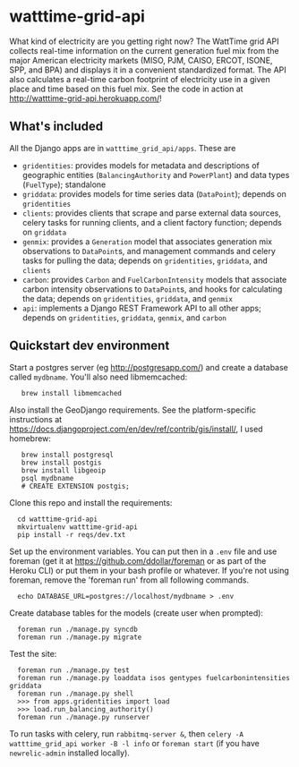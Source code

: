 watttime-grid-api
=================

What kind of electricity are you getting right now? The WattTime grid API collects real-time information on the current generation fuel mix from the major American electricity markets (MISO, PJM, CAISO, ERCOT, ISONE, SPP, and BPA) and displays it in a convenient standardized format. The API also calculates a real-time carbon footprint of electricity use in a given place and time based on this fuel mix. See the code in action at http://watttime-grid-api.herokuapp.com/!

What's included
---------------
All the Django apps are in `watttime_grid_api/apps`. These are
* `gridentities`: provides models for metadata and descriptions of geographic entities (`BalancingAuthority` and `PowerPlant`) and data types (`FuelType`); standalone
* `griddata`: provides models for time series data (`DataPoint`); depends on `gridentities`
* `clients`: provides clients that scrape and parse external data sources, celery tasks for running clients, and a client factory function; depends on `griddata`
* `genmix`: provides a `Generation` model that associates generation mix observations to `DataPoint`s, and management commands and celery tasks for pulling the data; depends on `gridentities`, `griddata`, and `clients`
* `carbon`: provides `Carbon` and `FuelCarbonIntensity` models that associate carbon intensity observations to `DataPoint`s, and hooks for calculating the data; depends on `gridentities`, `griddata`, and `genmix`
* `api`: implements a Django REST Framework API to all other apps; depends on `gridentities`, `griddata`, `genmix`, and `carbon`


Quickstart dev environment
-----------
Start a postgres server (eg http://postgresapp.com/) and create a database called <code>mydbname</code>.
You'll also need libmemcached:

       brew install libmemcached

Also install the GeoDjango requirements. See the platform-specific instructions at 
https://docs.djangoproject.com/en/dev/ref/contrib/gis/install/,
I used homebrew:

       brew install postgresql
       brew install postgis
       brew install libgeoip
       psql mydbname
       # CREATE EXTENSION postgis;

Clone this repo and install the requirements:

      cd watttime-grid-api
      mkvirtualenv watttime-grid-api
      pip install -r reqs/dev.txt

Set up the environment variables. You can put then in a <code>.env</code> file and use foreman
(get it at https://github.com/ddollar/foreman or as part of the Heroku CLI)
or put them in your bash profile or whatever.
If you're not using foreman, remove the 'foreman run' from all following commands.

      echo DATABASE_URL=postgres://localhost/mydbname > .env

Create database tables for the models (create user when prompted):

      foreman run ./manage.py syncdb
      foreman run ./manage.py migrate

Test the site:

      foreman run ./manage.py test
      foreman run ./manage.py loaddata isos gentypes fuelcarbonintensities griddata
      foreman run ./manage.py shell
      >>> from apps.gridentities import load
      >>> load.run_balancing_authority()
      foreman run ./manage.py runserver

To run tasks with celery, run <code>rabbitmq-server &</code>, then
<code>celery -A watttime_grid_api worker -B -l info</code>
or
<code>foreman start</code> (if you have <code>newrelic-admin</code> installed locally).
